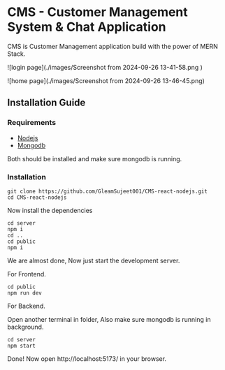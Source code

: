 # CMS - Customer Management System & Chat Application 
CMS is Customer Management application build with the power of MERN Stack.

![login page](./images/Screenshot from 2024-09-26 13-41-58.png
)

![home page](./images/Screenshot from 2024-09-26 13-46-45.png)

## Installation Guide

### Requirements
- [Nodejs](https://nodejs.org/en/download)
- [Mongodb](https://www.mongodb.com/docs/manual/administration/install-community/)

Both should be installed and make sure mongodb is running.
### Installation

```shell
git clone https://github.com/GleamSujeet001/CMS-react-nodejs.git
cd CMS-react-nodejs
```

Now install the dependencies
```shell
cd server
npm i
cd ..
cd public
npm i
```
We are almost done, Now just start the development server.

For Frontend.
```shell
cd public
npm run dev
```
For Backend.

Open another terminal in folder, Also make sure mongodb is running in background.
```shell
cd server
npm start
```
Done! Now open http://localhost:5173/ in your browser.
